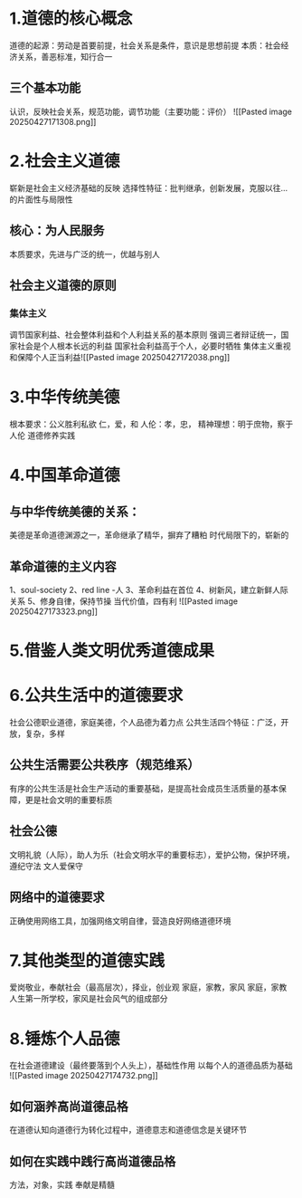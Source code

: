 # 1.道德的核心概念
道德的起源：劳动是首要前提，社会关系是条件，意识是思想前提
本质：社会经济关系，善恶标准，知行合一
## 三个基本功能
认识，反映社会关系，规范功能，调节功能（主要功能：评价）
![[Pasted image 20250427171308.png]]
# 2.社会主义道德
崭新是社会主义经济基础的反映
选择性特征：批判继承，创新发展，克服以往...的片面性与局限性
## 核心：为人民服务
本质要求，先进与广泛的统一，优越与别人
## 社会主义道德的原则
### 集体主义
调节国家利益、社会整体利益和个人利益关系的基本原则
强调三者辩证统一，国家社会是个人根本长远的利益
国家社会利益高于个人，必要时牺牲
集体主义重视和保障个人正当利益![[Pasted image 20250427172038.png]]
# 3.中华传统美德
根本要求：公义胜利私欲
仁，爱，和
人伦：孝，忠，
精神理想：明于庶物，察于人伦
道德修养实践
# 4.中国革命道德
## 与中华传统美德的关系：
美德是革命道德渊源之一，革命继承了精华，摒弃了糟粕
时代局限下的，崭新的
## 革命道德的主义内容
1、soul-society
2、red line -人
3、革命利益在首位
4、树新风，建立新鲜人际关系
5、修身自律，保持节操
当代价值，四有利
![[Pasted image 20250427173323.png]]
# 5.借鉴人类文明优秀道德成果
# 6.公共生活中的道德要求
社会公德职业道德，家庭美德，个人品德为着力点
公共生活四个特征：广泛，开放，复杂，多样
## 公共生活需要公共秩序（规范维系）
有序的公共生活是社会生产活动的重要基础，是提高社会成员生活质量的基本保障，更是社会文明的重要标质
## 社会公德
文明礼貌（人际），助人为乐（社会文明水平的重要标志），爱护公物，保护环境，遵纪守法
文人爱保守
## 网络中的道德要求
正确使用网络工具，加强网络文明自律，营造良好网络道德环境
# 7.其他类型的道德实践
爱岗敬业，奉献社会（最高层次），择业，创业观
家庭，家教，家风
家庭，家教人生第一所学校，家风是社会风气的组成部分
# 8.锤炼个人品德
在社会道德建设（最终要落到个人头上），基础性作用
以每个人的道德品质为基础
![[Pasted image 20250427174732.png]]
## 如何涵养高尚道德品格
在道德认知向道德行为转化过程中，道德意志和道德信念是关键环节
## 如何在实践中践行高尚道德品格
方法，对象，实践
奉献是精髓